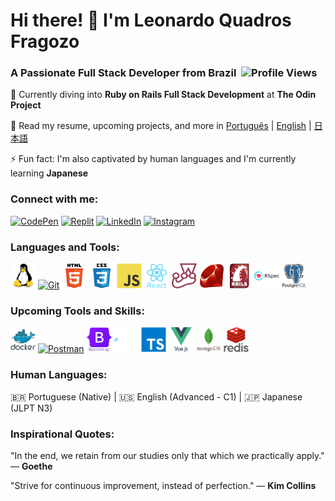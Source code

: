 <h1 align="left">Hi there! 👋 I'm Leonardo Quadros Fragozo</h1>
<h3 align="left">A Passionate Full Stack Developer from Brazil &nbsp;<img src="https://komarev.com/ghpvc/?username=fragozoleonardo&label=Profile%20views&color=0e75b6&style=flat" alt="Profile Views" /></h3>

<p align="left">🌱 Currently diving into <strong>Ruby on Rails Full Stack Development</strong> at <strong>The Odin Project</strong></p>

<p align="left">📄 Read my resume, upcoming projects, and more in <a href="https://flowcv.com/resume/lgihjnqlig">Português</a> | <a href="https://flowcv.com/resume/i9see6w58l">English</a> | <a href="https://flowcv.com/resume/69h8pu2hpt">日本語</a></p>

<p align="left">⚡ Fun fact: I'm also captivated by human languages and I'm currently learning <strong>Japanese</strong></p>

<h3 align="left">Connect with me:</h3>
<p align="left">
  <a href="https://codepen.io/fragozoleo" target="_blank"><img src="https://raw.githubusercontent.com/rahuldkjain/github-profile-readme-generator/master/src/images/icons/Social/codepen.svg" alt="CodePen" height="40" width="40" /></a>
  <a href="https://replit.com/@FragozoLeonardo" target="_blank"><img src="https://www.vectorlogo.zone/logos/replit/replit-icon.svg" alt="Replit" height="40" width="40" /></a>
  <a href="https://linkedin.com/in/leonardo-fragozo" target="_blank"><img src="https://raw.githubusercontent.com/rahuldkjain/github-profile-readme-generator/master/src/images/icons/Social/linked-in-alt.svg" alt="LinkedIn" height="40" width="40" /></a>
  <a href="https://www.instagram.com/fragozo.leo/" target="_blank"><img src="https://raw.githubusercontent.com/rahuldkjain/github-profile-readme-generator/master/src/images/icons/Social/instagram.svg" alt="Instagram" height="40" width="40" /></a>
</p>

<h3 align="left">Languages and Tools:</h3>
<p align="left">
  <a href="https://www.linux.org/" target="_blank" rel="noreferrer"><img src="https://raw.githubusercontent.com/devicons/devicon/master/icons/linux/linux-original.svg" alt="Linux" width="40" height="40" /></a>
  <a href="https://git-scm.com/" target="_blank" rel="noreferrer"><img src="https://www.vectorlogo.zone/logos/git-scm/git-scm-icon.svg" alt="Git" width="40" height="40" /></a>
  <a href="https://www.w3.org/html/" target="_blank" rel="noreferrer"><img src="https://raw.githubusercontent.com/devicons/devicon/master/icons/html5/html5-original-wordmark.svg" alt="HTML5" width="40" height="40" /></a>
  <a href="https://www.w3schools.com/css/" target="_blank" rel="noreferrer"><img src="https://raw.githubusercontent.com/devicons/devicon/master/icons/css3/css3-original-wordmark.svg" alt="CSS3" width="40" height="40" /></a>
  <a href="https://developer.mozilla.org/en-US/docs/Web/JavaScript" target="_blank" rel="noreferrer"><img src="https://raw.githubusercontent.com/devicons/devicon/master/icons/javascript/javascript-original.svg" alt="JavaScript" width="40" height="40" /></a>
  <a href="https://reactjs.org/" target="_blank" rel="noreferrer"><img src="https://raw.githubusercontent.com/devicons/devicon/master/icons/react/react-original-wordmark.svg" alt="React" width="40" height="40" /></a>
  <a href="https://jestjs.io/" target="_blank" rel="noreferrer"><img src="https://raw.githubusercontent.com/devicons/devicon/master/icons/jest/jest-plain.svg" alt="Jest" width="40" height="40" /></a>
  <a href="https://www.ruby-lang.org/en/" target="_blank" rel="noreferrer"><img src="https://raw.githubusercontent.com/devicons/devicon/master/icons/ruby/ruby-original.svg" alt="Ruby" width="40" height="40" /></a>
  <a href="https://rubyonrails.org" target="_blank" rel="noreferrer"><img src="https://raw.githubusercontent.com/devicons/devicon/master/icons/rails/rails-original-wordmark.svg" alt="Rails" width="40" height="40" /></a>
  <a href="https://rspec.info/" target="_blank" rel="noreferrer"><img src="https://raw.githubusercontent.com/devicons/devicon/master/icons/rspec/rspec-original-wordmark.svg" alt="RSpec" width="40" height="40" /></a>
  <a href="https://www.postgresql.org" target="_blank" rel="noreferrer"><img src="https://raw.githubusercontent.com/devicons/devicon/master/icons/postgresql/postgresql-original-wordmark.svg" alt="PostgreSQL" width="40" height="40" /></a>
  <!-- ... Add other icons for your skills here ... -->
</p>

<h3 align="left">Upcoming Tools and Skills:</h3>
<p align="left">
  <a href="https://www.docker.com/" target="_blank" rel="noreferrer"><img src="https://raw.githubusercontent.com/devicons/devicon/master/icons/docker/docker-original-wordmark.svg" alt="Docker" width="40" height="40" /></a>
  <a href="https://postman.com" target="_blank" rel="noreferrer"><img src="https://www.vectorlogo.zone/logos/getpostman/getpostman-icon.svg" alt="Postman" width="40" height="40" /></a>
  <a href="https://getbootstrap.com/" target="_blank" rel="noreferrer"><img src="https://raw.githubusercontent.com/devicons/devicon/master/icons/bootstrap/bootstrap-original-wordmark.svg" alt="Bootstrap" width="40" height="40" /></a>
  <a href="https://tailwindcss.com/" target="_blank" rel="noreferrer"><img src="https://raw.githubusercontent.com/devicons/devicon/master/icons/tailwindcss/tailwindcss-original-wordmark.svg" alt="Tailwind CSS" width="40" height="40" /></a>
  <a href="https://www.typescriptlang.org/" target="_blank" rel="noreferrer"><img src="https://raw.githubusercontent.com/devicons/devicon/master/icons/typescript/typescript-original.svg" alt="TypeScript" width="40" height="40" /></a>
  <a href="https://vuejs.org/" target="_blank" rel="noreferrer"><img src="https://raw.githubusercontent.com/devicons/devicon/master/icons/vuejs/vuejs-original-wordmark.svg" alt="Vue.js" width="40" height="40" /></a>
  <a href="https://www.mongodb.com/" target="_blank" rel="noreferrer"><img src="https://raw.githubusercontent.com/devicons/devicon/master/icons/mongodb/mongodb-original-wordmark.svg" alt="MongoDB" width="40" height="40" /></a>
  <a href="https://redis.io" target="_blank" rel="noreferrer"><img src="https://raw.githubusercontent.com/devicons/devicon/master/icons/redis/redis-original-wordmark.svg" alt="Redis" width="40" height="40" /></a>
  <!-- ... Add other icons for your future skills here ... -->
</p>

<h3 align="left"> Human Languages:</h3>
<p align="left">
  🇧🇷 Portuguese (Native) | 🇺🇸 English (Advanced - C1) | 🇯🇵 Japanese (JLPT N3)</p>

<h3 align="left">Inspirational Quotes:</h3>
<p align="left">"In the end, we retain from our studies only that which we practically apply." — <strong>Goethe</strong></p>
<p align="left">"Strive for continuous improvement, instead of perfection." — <strong>Kim Collins</strong></p>
